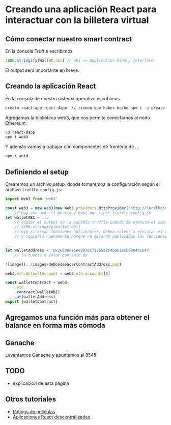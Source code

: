 
# Creando una aplicación React para interactuar con la billetera virtual

## Cómo conectar nuestro smart contract

En la consola Truffle escribimos

```js
JSON.stringify(Wallet.abi) // abi => Application Binary Interface
```

El output será importante en breve.

## Creando la aplicación React

En la consola de nuestro sistema operativo escribimos

```bash
create-react-app react-dapp  // tienen que haber hecho npm i -g create-react-app previamente
```

Agregamos la biblioteca web3, que nos permite conectarnos al nodo Ethereum:

```bash
cd react-dapp
npm i web3
```

Y además vamos a trabajar con componentes de frontend de ...

```bash
npm i antd
```

## Definiendo el setup

Crearemos un archivo setup, donde tomaremos la configuración según el archivo `truffle-config.js`:

```js
import Web3 from 'web3'

const web3 = new Web3(new Web3.providers.HttpProvider("http://localhost:8543"))
    // hay que usar el puerto y host que tiene truffle-config.js
let walletABI = ... 
    // copiar el output de la consola truffle cuando se ejecutó el comando
    // JSON.stringify(Wallet.abi)
    // ojo si crean funciones adicionales, deben volver a ejecutar el comando JSON.stringify(Wallet.abi)
    // y copiarlo nuevamente porque no estarán publicadas las funciones

...
let walletAddress = '0x2C008875Ae8B76C71755a2F4b961Ecb08049C647'
    // la cuenta o valor que sale de

![image](../images/deDondeSacarContractAddress.png)

web3.eth.defaultAccount = web3.eth.accounts[0]

const walletContract = web3
    .eth
    .contract(walletABI)
    .at(walletAddress)
export {walletContract}
```

## Agregamos una función más para obtener el balance en forma más cómoda

## Ganache

Levantamos Ganache y apuntamos al 8545

## TODO

- explicación de esta página

## Otros tutoriales

* [Ratings de peliculas](https://medium.com/@takleakshar/how-to-build-a-decentralized-full-stack-app-in-ethereum-and-react-42e63d45a208)
* [Aplicaciones React descentralizadas](http://reactdapps.com/)
